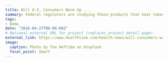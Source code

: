 ```yaml
---
title: Will U.S. Consumers Warm Up ...
summary: Federal regulators are studying these products that heat tobacco rather than burn it.Manufacturers....
tags:
- Demo
date: "2016-04-27T00:00:00Z"
# Optional external URL for project (replaces project detail page).
external_link: https://www.healthline.com/health-news/will-consumers-warm-up-to-heat-not-burn-tobacco
image:
  caption: Photo by Toa Heftiba on Unsplash
  focal_point: Smart
---
```

